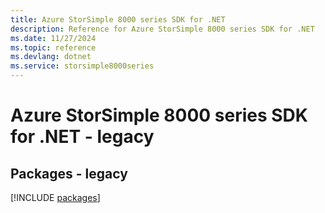 ```yaml
---
title: Azure StorSimple 8000 series SDK for .NET
description: Reference for Azure StorSimple 8000 series SDK for .NET
ms.date: 11/27/2024
ms.topic: reference
ms.devlang: dotnet
ms.service: storsimple8000series
---
```

# Azure StorSimple 8000 series SDK for .NET - legacy
## Packages - legacy
[!INCLUDE [packages](storsimple-8000-series-index.md)]